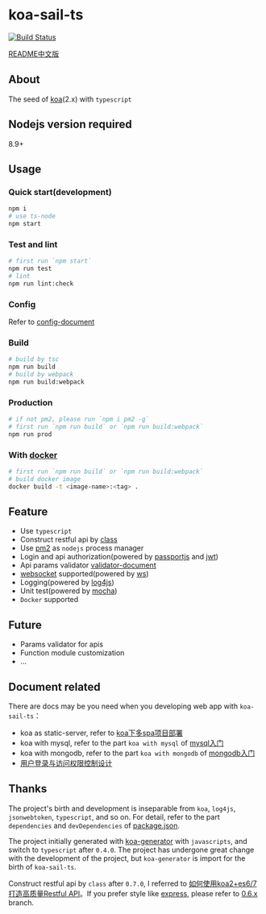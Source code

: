 # koa-sail-ts

[![Build Status](https://travis-ci.org/vdfor/koa-sail-ts.svg?branch=master)](https://travis-ci.org/vdfor/koa-sail-ts)

[README中文版](README.md)

## About
The seed of [koa](https://github.com/koajs/koa)(2.x) with `typescript`

## Nodejs version required
8.9+

## Usage
### Quick start(development)
```bash
npm i
# use ts-node
npm start
```

### Test and lint
```bash
# first run `npm start`
npm run test
# lint
npm run lint:check
```

### Config
Refer to [config-document](docs/config-document.md)

### Build

```bash
# build by tsc
npm run build
# build by webpack
npm run build:webpack
```

### Production
```bash
# if not pm2, please run `npm i pm2 -g`
# first run `npm run build` or `npm run build:webpack`
npm run prod
```

### With [docker](https://www.docker.com)
```bash
# first run `npm run build` or `npm run build:webpack`
# build docker image
docker build -t <image-name>:<tag> .
```

## Feature
+ Use `typescript`
+ Construct restful api by [class](https://developer.mozilla.org/en-US/docs/Web/JavaScript/Reference/Classes)
+ Use [pm2](http://pm2.keymetrics.io) as `nodejs` process manager
+ Login and api authorization(powered by [passportjs](http://www.passportjs.org) and [jwt](https://github.com/auth0/node-jsonwebtoken))
+ Api params validator [validator-document](docs/validator-document.md)
+ [websocket](https://developer.mozilla.org/en-US/docs/Web/API/WebSockets_API) supported(powered by [ws](https://github.com/websockets/ws))
+ Logging(powered by [log4js](https://github.com/stritti/log4js))
+ Unit test(powered by [mocha](https://mochajs.org/))
+ `Docker` supported

## Future
+ Params validator for apis
+ Function module customization
+ ...

## Document related
There are docs may be you need when you developing web app with `koa-sail-ts`：

+ koa as static-server, refer to [koa下多spa项目部署](https://github.com/vdfor/docs/blob/master/node.js/koa%E4%B8%8B%E5%A4%9Aspa%E9%A1%B9%E7%9B%AE%E9%83%A8%E7%BD%B2.md)
+ koa with mysql, refer to the part `koa with mysql` of [mysql入门](https://github.com/vdfor/docs/blob/master/MySQL%E5%85%A5%E9%97%A8.md)
+ koa with mongodb, refer to the part `koa with mongodb` of [mongodb入门](https://github.com/vdfor/docs/blob/master/MongoDB%E5%85%A5%E9%97%A8.md)
+ [用户登录与访问权限控制设计](https://github.com/vdfor/docs/blob/master/%E7%94%A8%E6%88%B7%E7%99%BB%E5%BD%95%E4%B8%8E%E8%AE%BF%E9%97%AE%E6%9D%83%E9%99%90%E6%8E%A7%E5%88%B6%E8%AE%BE%E8%AE%A1.md)

## Thanks
The project's birth and development is inseparable from `koa`, `log4js`, `jsonwebtoken`, `typescript`, and so on. For detail, refer to the part `dependencies` and `devDependencies` of [package.json](package.json).

The project initially generated with [koa-generator](https://github.com/17koa/koa-generator) with `javascripts`, and switch to `typescript` after `0.4.0`. The project has undergone great change with the development of the project, but `koa-generator` is import for the birth of `koa-sail-ts`.

Construct restful api by `class` after `0.7.0`, I referred to [如何使用koa2+es6/7打造高质量Restful API](https://zhuanlan.zhihu.com/p/26216336)。If you prefer style like [express](https://github.com/expressjs/express), please refer to [0.6.x](https://github.com/vdfor/koa-sail-ts/tree/0.6.x) branch.
